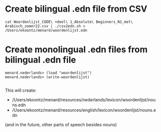 # Create bilingual .edn file from CSV

```
cat Woordenlijst_CODE\ +deel\ 1_Absolute\ Beginners_N1_met\ Arabisch_zomer22.csv | ./csv2edn.sh > /Users/ekoontz/menard/woordenlijst.edn
```

# Create monolingual .edn files from bilingual .edn file

```
menard.nederlands> (load "woordenlijst")
menard.nederlands> (write-woordenlijst)


```

This will create:

- /Users/ekoontz/menard/resources/nederlands/lexicon/woordenlijst/nouns.edn
- /Users/ekoontz/menard/resources/english/lexicon/woordenlijst/nouns.edn


(and in the future, other parts of speech besides nouns)
